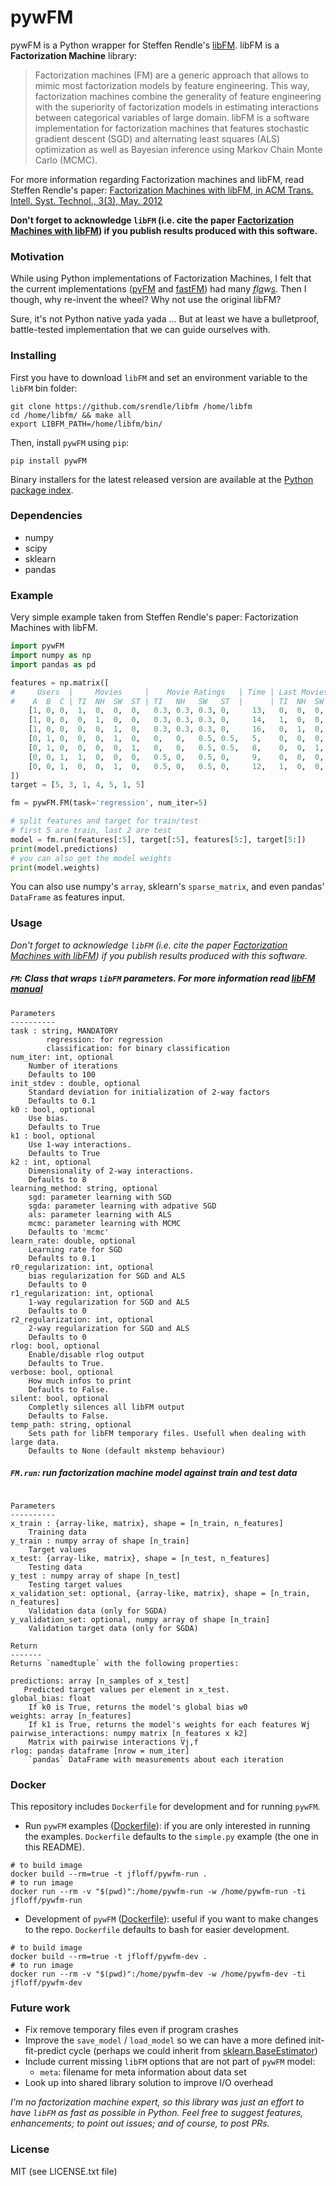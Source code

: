 pywFM
======

pywFM is a Python wrapper for Steffen Rendle's [libFM](http://libfm.org/). libFM is a **Factorization Machine** library:

> Factorization machines (FM) are a generic approach that allows to mimic most factorization models by feature engineering. This way, factorization machines combine the generality of feature engineering with the superiority of factorization models in estimating interactions between categorical variables of large domain. libFM is a software implementation for factorization machines that features stochastic gradient descent (SGD) and alternating least squares (ALS) optimization as well as Bayesian inference using Markov Chain Monte Carlo (MCMC).

For more information regarding Factorization machines and libFM, read Steffen Rendle's paper: [Factorization Machines with libFM, in ACM Trans. Intell. Syst. Technol., 3(3), May. 2012](http://www.csie.ntu.edu.tw/~b97053/paper/Factorization%20Machines%20with%20libFM.pdf)

**Don't forget to acknowledge `libFM` (i.e. cite the paper [Factorization Machines with libFM](http://libfm.org/#publications)) if you publish results produced with this software.**


### Motivation
While using Python implementations of Factorization Machines, I felt that the current implementations ([pyFM](https://github.com/coreylynch/pyFM) and [fastFM](https://github.com/ibayer/fastFM/)) had many *[f](https://github.com/coreylynch/pyFM/issues/3)l[a](https://github.com/ibayer/fastFM/blob/master/examples/warm_start_als.py#L45)w[s](https://github.com/ibayer/fastFM/issues/13)*. Then I though, why re-invent the wheel? Why not use the original libFM?

Sure, it's not Python native yada yada ... But at least we have a bulletproof, battle-tested implementation that we can guide ourselves with.

### Installing
First you have to download `libFM` and set an environment variable to the `libFM` bin folder:
```shell
git clone https://github.com/srendle/libfm /home/libfm
cd /home/libfm/ && make all
export LIBFM_PATH=/home/libfm/bin/
```

Then, install `pywFM` using `pip`:
```shell
pip install pywFM
```

Binary installers for the latest released version are available at the [Python package index](http://pypi.python.org/pypi/pywFM/).

### Dependencies
* numpy
* scipy
* sklearn
* pandas

### Example

Very simple example taken from Steffen Rendle's paper: Factorization Machines with libFM.

```py
import pywFM
import numpy as np
import pandas as pd

features = np.matrix([
#     Users  |     Movies     |    Movie Ratings   | Time | Last Movies Rated
#    A  B  C | TI  NH  SW  ST | TI   NH   SW   ST  |      | TI  NH  SW  ST
    [1, 0, 0,  1,  0,  0,  0,   0.3, 0.3, 0.3, 0,     13,   0,  0,  0,  0 ],
    [1, 0, 0,  0,  1,  0,  0,   0.3, 0.3, 0.3, 0,     14,   1,  0,  0,  0 ],
    [1, 0, 0,  0,  0,  1,  0,   0.3, 0.3, 0.3, 0,     16,   0,  1,  0,  0 ],
    [0, 1, 0,  0,  0,  1,  0,   0,   0,   0.5, 0.5,   5,    0,  0,  0,  0 ],
    [0, 1, 0,  0,  0,  0,  1,   0,   0,   0.5, 0.5,   8,    0,  0,  1,  0 ],
    [0, 0, 1,  1,  0,  0,  0,   0.5, 0,   0.5, 0,     9,    0,  0,  0,  0 ],
    [0, 0, 1,  0,  0,  1,  0,   0.5, 0,   0.5, 0,     12,   1,  0,  0,  0 ]
])
target = [5, 3, 1, 4, 5, 1, 5]

fm = pywFM.FM(task='regression', num_iter=5)

# split features and target for train/test
# first 5 are train, last 2 are test
model = fm.run(features[:5], target[:5], features[5:], target[5:])
print(model.predictions)
# you can also get the model weights
print(model.weights)
```

You can also use numpy's `array`, sklearn's `sparse_matrix`, and even pandas' `DataFrame` as features input.

### Usage

*Don't forget to acknowledge `libFM` (i.e. cite the paper [Factorization Machines with libFM](http://libfm.org/#publications)) if you publish results produced with this software.*

##### **`FM`**: Class that wraps `libFM` parameters. For more information read [libFM manual](http://www.libfm.org/libfm-1.42.manual.pdf)

```
Parameters
----------
task : string, MANDATORY
        regression: for regression
        classification: for binary classification
num_iter: int, optional
    Number of iterations
    Defaults to 100
init_stdev : double, optional
    Standard deviation for initialization of 2-way factors
    Defaults to 0.1
k0 : bool, optional
    Use bias.
    Defaults to True
k1 : bool, optional
    Use 1-way interactions.
    Defaults to True
k2 : int, optional
    Dimensionality of 2-way interactions.
    Defaults to 8
learning_method: string, optional
    sgd: parameter learning with SGD
    sgda: parameter learning with adpative SGD
    als: parameter learning with ALS
    mcmc: parameter learning with MCMC
    Defaults to 'mcmc'
learn_rate: double, optional
    Learning rate for SGD
    Defaults to 0.1
r0_regularization: int, optional
    bias regularization for SGD and ALS
    Defaults to 0
r1_regularization: int, optional
    1-way regularization for SGD and ALS
    Defaults to 0
r2_regularization: int, optional
    2-way regularization for SGD and ALS
    Defaults to 0
rlog: bool, optional
    Enable/disable rlog output
    Defaults to True.
verbose: bool, optional
    How much infos to print
    Defaults to False.
silent: bool, optional
    Completly silences all libFM output
    Defaults to False.
temp_path: string, optional
    Sets path for libFM temporary files. Usefull when dealing with large data.
    Defaults to None (default mkstemp behaviour)
```

##### **`FM.run`**: run factorization machine model against train and test data
```

Parameters
----------
x_train : {array-like, matrix}, shape = [n_train, n_features]
    Training data
y_train : numpy array of shape [n_train]
    Target values
x_test: {array-like, matrix}, shape = [n_test, n_features]
    Testing data
y_test : numpy array of shape [n_test]
    Testing target values
x_validation_set: optional, {array-like, matrix}, shape = [n_train, n_features]
    Validation data (only for SGDA)
y_validation_set: optional, numpy array of shape [n_train]
    Validation target data (only for SGDA)

Return
-------
Returns `namedtuple` with the following properties:

predictions: array [n_samples of x_test]
   Predicted target values per element in x_test.
global_bias: float
    If k0 is True, returns the model's global bias w0
weights: array [n_features]
    If k1 is True, returns the model's weights for each features Wj
pairwise_interactions: numpy matrix [n_features x k2]
    Matrix with pairwise interactions Vj,f
rlog: pandas dataframe [nrow = num_iter]
    `pandas` DataFrame with measurements about each iteration
```

### Docker
This repository includes `Dockerfile` for development and for running `pywFM`.

* Run `pywFM` examples ([Dockerfile](examples/Dockerfile)): if you are only interested in running the examples. `Dockerfile` defaults to the `simple.py` example (the one in this README).
```shell
# to build image
docker build --rm=true -t jfloff/pywfm-run .
# to run image
docker run --rm -v "$(pwd)":/home/pywfm-run -w /home/pywfm-run -ti jfloff/pywfm-run
```

* Development of `pywFM` ([Dockerfile](Dockerfile)): useful if you want to make changes to the repo. `Dockerfile` defaults to bash for easier development.
```shell
# to build image
docker build --rm=true -t jfloff/pywfm-dev .
# to run image
docker run --rm -v "$(pwd)":/home/pywfm-dev -w /home/pywfm-dev -ti jfloff/pywfm-dev
```


### Future work
* Fix remove temporary files even if program crashes
* Improve the `save_model` / `load_model` so we can have a more defined init-fit-predict cycle (perhaps we could inherit from [sklearn.BaseEstimator](http://scikit-learn.org/stable/modules/generated/sklearn.base.BaseEstimator.html))
* Include current missing `libFM` options that are not part of `pywFM` model:
  * `meta`: filename for meta information about data set
* Look up into shared library solution to improve I/O overhead

*I'm no factorization machine expert, so this library was just an effort to have `libFM` as fast as possible in Python. Feel free to suggest features, enhancements; to point out issues; and of course, to post PRs.*


### License

MIT (see LICENSE.txt file)

